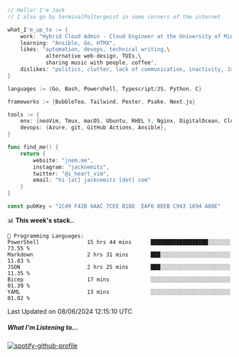 ```go
// Hello! I'm Jack
// I also go by terminalPoltergeist in some corners of the internet

what_I'm_up_to := {
    work: "Hybrid Cloud Admin - Cloud Engineer at the University of Minnesota",
    learning: "Ansible, Go, HTMX",
    likes: "automation, devops, technical writing,\
            alternative web-design, TUIs,\
            sharing music with people, coffee",
    dislikes: "politics, clutter, lack of communication, inactivity, Java",
}

languages := {Go, Bash, Powershell, Typescript/JS, Python, C}

frameworks := {BubbleTea, Tailwind, Pester, Psake, Next.js}

tools := {
    env: {neoVim, Tmux, macOS, Ubuntu, RHEL 9, Nginx, DigitalOcean, Cloudflare},
    devops: {Azure, git, GitHub Actions, Ansible},
}

func find_me() {
    return {
        website: "jnem.me",
        instagram: "jacknemitz",
        twitter: "@i_heart_vim",
        email: "hi [at] jacknemitz [dot] com"
    }
}

const pubKey = "1C49 F42B 6AAC 7CEE B18D  EAF6 0EEB C943 1694 A88E"
```

<!--START_SECTION:waka-->
📊 **This week's stack..** 

```text
💬 Programming Languages: 
PowerShell               15 hrs 44 mins      ██████████████████░░░░░░░   73.55 % 
Markdown                 2 hrs 31 mins       ███░░░░░░░░░░░░░░░░░░░░░░   11.83 % 
JSON                     2 hrs 25 mins       ███░░░░░░░░░░░░░░░░░░░░░░   11.35 % 
Bicep                    17 mins             ░░░░░░░░░░░░░░░░░░░░░░░░░   01.39 % 
YAML                     13 mins             ░░░░░░░░░░░░░░░░░░░░░░░░░   01.02 % 
```


 Last Updated on 08/06/2024 12:15:10 UTC
<!--END_SECTION:waka-->

##### What I'm Listening to...

[![spotify-github-profile](https://spotify-github-profile.vercel.app/api/view?uid=jack.nemitz&cover_image=true&show_offline=true&bar_color=53b14f&bar_color_cover=false&background_color=121212FF)](https://spotify-github-profile.vercel.app/api/view?uid=jack.nemitz&redirect=true)
